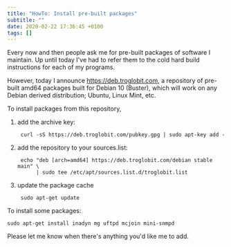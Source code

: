 ```yaml
---
title: "HowTo: Install pre-built packages"
subtitle: ""
date: 2020-02-22 17:36:45 +0100
tags: []
---
```


Every now and then people ask me for pre-built packages of software I
maintain.  Up until today I've had to refer them to the cold hard build
instructions for each of my programs.

<!--more-->

However, today I announce <https://deb.troglobit.com>, a repository of
pre-built amd64 packages built for Debian 10 (Buster), which will work
on any Debian derived distribution; Ubuntu, Linux Mint, etc.

To install packages from this repository,

1. add the archive key:

        curl -sS https://deb.troglobit.com/pubkey.gpg | sudo apt-key add -

2. add the repository to your sources.list:

        echo "deb [arch=amd64] https://deb.troglobit.com/debian stable main" \
             | sudo tee /etc/apt/sources.list.d/troglobit.list

3. update the package cache

        sudo apt-get update

To install some packages:

    sudo apt-get install inadyn mg uftpd mcjoin mini-snmpd

Please let me know when there's anything you'd like me to add.

